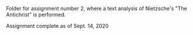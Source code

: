 Folder for assignment number 2, where a text analysis of Nietzsche's "The Antichrist" is performed.

Assignment complete as of Sept. 14, 2020
